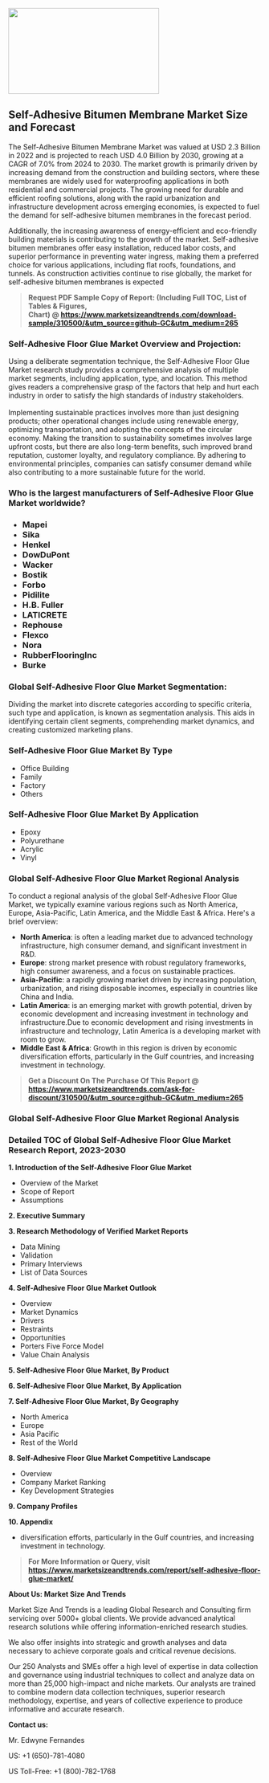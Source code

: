 <p><img class="alignnone size-medium wp-image-20088" src="https://ffe5etoiles.com/wp-content/uploads/2024/12/MST1-300x171.png" alt="" width="300" height="171" /></p><h2>Self-Adhesive Bitumen Membrane Market Size and Forecast</h2><p>The Self-Adhesive Bitumen Membrane Market was valued at USD 2.3 Billion in 2022 and is projected to reach USD 4.0 Billion by 2030, growing at a CAGR of 7.0% from 2024 to 2030. The market growth is primarily driven by increasing demand from the construction and building sectors, where these membranes are widely used for waterproofing applications in both residential and commercial projects. The growing need for durable and efficient roofing solutions, along with the rapid urbanization and infrastructure development across emerging economies, is expected to fuel the demand for self-adhesive bitumen membranes in the forecast period.</p><p>Additionally, the increasing awareness of energy-efficient and eco-friendly building materials is contributing to the growth of the market. Self-adhesive bitumen membranes offer easy installation, reduced labor costs, and superior performance in preventing water ingress, making them a preferred choice for various applications, including flat roofs, foundations, and tunnels. As construction activities continue to rise globally, the market for self-adhesive bitumen membranes is expected </p><blockquote id="" class=""><strong>Request PDF Sample Copy of Report: (Including Full TOC, List of Tables &amp; Figures, Chart)&nbsp;@&nbsp;<strong><a href="https://www.marketsizeandtrends.com/download-sample/310500/&utm_source=github-GC&utm_medium=265" target="_blank">https://www.marketsizeandtrends.com/download-sample/310500/&utm_source=github-GC&utm_medium=265</a></strong></strong></blockquote><h3 id="" class="">Self-Adhesive Floor Glue Market&nbsp;Overview and Projection:</h3><p id="" class="">Using a deliberate segmentation technique, the Self-Adhesive Floor Glue Market research study provides a comprehensive analysis of multiple market segments, including application, type, and location. This method gives readers a comprehensive grasp of the factors that help and hurt each industry in order to satisfy the high standards of industry stakeholders. <br /> <br />Implementing sustainable practices involves more than just designing products; other operational changes include using renewable energy, optimizing transportation, and adopting the concepts of the circular economy. Making the transition to sustainability sometimes involves large upfront costs, but there are also long-term benefits, such improved brand reputation, customer loyalty, and regulatory compliance. By adhering to environmental principles, companies can satisfy consumer demand while also contributing to a more sustainable future for the world.</p><h3 id="" class="">Who is the largest manufacturers of&nbsp;Self-Adhesive Floor Glue Market worldwide?</h3><h3 class=""><p><ul><li>Mapei </li><li> Sika </li><li> Henkel </li><li> DowDuPont </li><li> Wacker </li><li> Bostik </li><li> Forbo </li><li> Pidilite </li><li> H.B. Fuller </li><li> LATICRETE </li><li> Rephouse </li><li> Flexco </li><li> Nora </li><li> RubberFlooringInc </li><li> Burke</li></ul></p></h3><h3 id="" class="">Global&nbsp;Self-Adhesive Floor Glue Market Segmentation:</h3><p id="" class="">Dividing the market into discrete categories according to specific criteria, such type and application, is known as segmentation analysis. This aids in identifying certain client segments, comprehending market dynamics, and creating customized marketing plans.</p><h3 id="" class="">Self-Adhesive Floor Glue Market&nbsp;By Type</h3><p><p><ul><li>Office Building</li><li> Family</li><li> Factory</li><li> Others</p></li></ul></p></p><h3 id="" class="">Self-Adhesive Floor Glue Market&nbsp;By Application</h3><p class=""><p><ul><li>Epoxy</li><li> Polyurethane</li><li> Acrylic</li><li> Vinyl</li></ul></p></p><h3 id="" class="">Global Self-Adhesive Floor Glue Market Regional Analysis</h3><p id="" class="">To conduct a regional analysis of the global Self-Adhesive Floor Glue Market, we typically examine various regions such as North America, Europe, Asia-Pacific, Latin America, and the Middle East &amp; Africa. Here's a brief overview:</p><ul><li><strong>North America</strong>: is often a leading market due to advanced technology infrastructure, high consumer demand, and significant investment in R&amp;D.</li><li><strong>Europe</strong>: strong market presence with robust regulatory frameworks, high consumer awareness, and a focus on sustainable practices.</li><li><strong>Asia-Pacific</strong>: a rapidly growing market driven by increasing population, urbanization, and rising disposable incomes, especially in countries like China and India.</li><li><strong>Latin America</strong>: is an emerging market with growth potential, driven by economic development and increasing investment in technology and infrastructure.Due to economic development and rising investments in infrastructure and technology, Latin America is a developing market with room to grow.</li><li><strong>Middle East &amp; Africa</strong>: Growth in this region is driven by economic diversification efforts, particularly in the Gulf countries, and increasing investment in technology.</li></ul><blockquote id="" class=""><strong>Get a Discount On The Purchase Of This Report @ <strong><a href="https://www.marketsizeandtrends.com/ask-for-discount/310500/&utm_source=github-GC&utm_medium=265" target="_blank">https://www.marketsizeandtrends.com/ask-for-discount/310500/&utm_source=github-GC&utm_medium=265</a></strong></strong></blockquote><h3 id="" class="">Global Self-Adhesive Floor Glue Market Regional Analysis</h3><h3 id="" class="">Detailed TOC of Global Self-Adhesive Floor Glue Market Research Report, 2023-2030</h3><p id="" class=""><strong>1. Introduction of the Self-Adhesive Floor Glue Market</strong></p><ul><li>Overview of the Market</li><li>Scope of Report</li><li>Assumptions</li></ul><p id="" class=""><strong>2. Executive Summary</strong></p><p id="" class=""><strong>3. Research Methodology of Verified Market Reports</strong></p><ul><li>Data Mining</li><li>Validation</li><li>Primary Interviews</li><li>List of Data Sources</li></ul><p id="" class=""><strong>4. Self-Adhesive Floor Glue Market Outlook</strong></p><ul><li>Overview</li><li>Market Dynamics</li><li>Drivers</li><li>Restraints</li><li>Opportunities</li><li>Porters Five Force Model</li><li>Value Chain Analysis</li></ul><p id="" class=""><strong>5. Self-Adhesive Floor Glue Market, By Product</strong></p><p id="" class=""><strong>6. Self-Adhesive Floor Glue Market, By Application</strong></p><p id="" class=""><strong>7. Self-Adhesive Floor Glue Market, By Geography</strong></p><ul><li>North America</li><li>Europe</li><li>Asia Pacific</li><li>Rest of the World</li></ul><p id="" class=""><strong>8. Self-Adhesive Floor Glue Market Competitive Landscape</strong></p><ul><li>Overview</li><li>Company Market Ranking</li><li>Key Development Strategies</li></ul><p id="" class=""><strong>9. Company Profiles</strong></p><p id="" class=""><strong>10. Appendix</strong></p><ul><li>diversification efforts, particularly in the Gulf countries, and increasing investment in technology.</li></ul><blockquote id="" class=""><strong>For More Information or Query, visit <strong><strong><a href="https://www.marketsizeandtrends.com/report/self-adhesive-floor-glue-market/" target="_blank">https://www.marketsizeandtrends.com/report/self-adhesive-floor-glue-market/</a></strong></strong></strong></blockquote><p id="" class=""><strong>About Us: Market Size And Trends</strong></p><p id="" class="">Market Size And Trends is a leading Global Research and Consulting firm servicing over 5000+ global clients. We provide advanced analytical research solutions while offering information-enriched research studies.</p><p id="" class="">We also offer insights into strategic and growth analyses and data necessary to achieve corporate goals and critical revenue decisions.</p><p id="" class="">Our 250 Analysts and SMEs offer a high level of expertise in data collection and governance using industrial techniques to collect and analyze data on more than 25,000 high-impact and niche markets. Our analysts are trained to combine modern data collection techniques, superior research methodology, expertise, and years of collective experience to produce informative and accurate research.</p><p id="" class=""><strong>Contact us:</strong></p><p id="" class="">Mr. Edwyne Fernandes</p><p id="" class="">US: +1 (650)-781-4080</p><p id="" class="">US Toll-Free: +1 (800)-782-1768</p>

